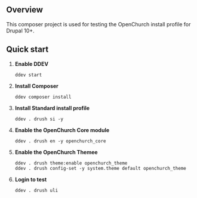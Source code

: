 ## Overview
This composer project is used for testing the OpenChurch install profile for Drupal 10+.

## Quick start

1. **Enable DDEV**

   ```shell
   ddev start
   ```
   
2. **Install Composer**

   ```shell
   ddev composer install
   ```

3. **Install Standard install profile**

   ```shell
   ddev . drush si -y
   ```

2. **Enable the OpenChurch Core module**

   ```shell
   ddev . drush en -y openchurch_core
   ```

3. **Enable the OpenChurch Themee**

   ```shell
   ddev . drush theme:enable openchurch_theme
   ddev . drush config-set -y system.theme default openchurch_theme
   ```

4. **Login to test**

   ```shell
   ddev . drush uli
   ```
